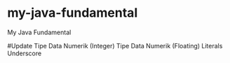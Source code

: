 # my-java-fundamental
My Java Fundamental 

#Update
Tipe Data Numerik (Integer)
Tipe Data Numerik (Floating)
Literals
Underscore
